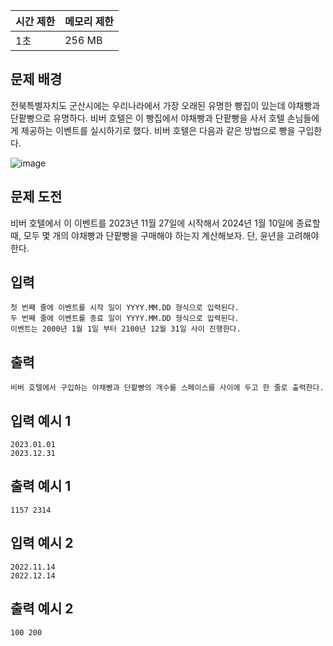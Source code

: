 | 시간 제한 | 메모리 제한 |
| --- | --- |
| 1초 | 256 MB |

## 문제 배경

전북특별자치도 군산시에는 우리나라에서 가장 오래된 유명한 빵집이 있는데 야채빵과 단팥빵으로 유명하다. 비버 호텔은 이 빵집에서 야채빵과 단팥빵을 사서 호텔 손님들에게 제공하는 이벤트를 실시하기로 했다. 비버 호텔은 다음과 같은 방법으로 빵을 구입한다.

![image](https://github.com/wkdtjdwns/Python/assets/128266768/898e1161-fd0e-432a-8a29-a1e0a7ccb9ba)

## 문제 도전

비버 호텔에서 이 이벤트를 2023년 11월 27일에 시작해서 2024년 1월 10일에 종료할 때, 모두
몇 개의 야채빵과 단팥빵을 구매해야 하는지 계산해보자. 단, 윤년을 고려해야 한다.

## **입력**

```
첫 번째 줄에 이벤트를 시작 일이 YYYY.MM.DD 형식으로 입력된다.
두 번째 줄에 이벤트를 종료 일이 YYYY.MM.DD 형식으로 입력된다.
이벤트는 2000년 1월 1일 부터 2100년 12월 31일 사이 진행한다.
```

## **출력**

```
비버 호텔에서 구입하는 야채빵과 단팥빵의 개수를 스페이스를 사이에 두고 한 줄로 출력한다.
```

## **입력 예시 1**

```
2023.01.01
2023.12.31
```

## **출력 예시 1**

```
1157 2314
```

## **입력 예시 2**

```
2022.11.14
2022.12.14
```

## **출력 예시 2**

```
100 200
```
